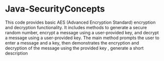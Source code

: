 # Java-SecurityConcepts
This  code provides basic AES (Advanced Encryption Standard) encryption and decryption functionality. It includes methods to generate a secure random number, encrypt a message using a user-provided key, and decrypt a message using a user-provided key. The main method prompts the user to enter a message and a key, then demonstrates the encryption and decryption of the message using the provided key , generate a short description
